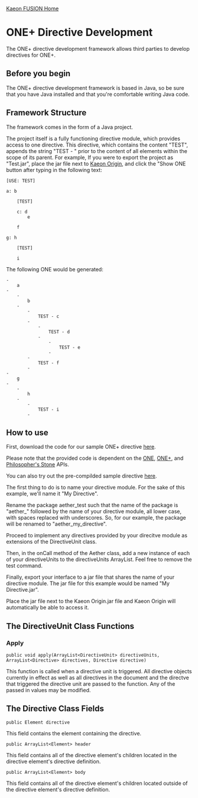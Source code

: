 [Kaeon FUSION Home](https://github.com/Gallery-of-Kaeon/Kaeon-FUSION/blob/master/README.md)

# ONE+ Directive Development

The ONE+ directive development framework allows third parties to develop directives for ONE+.

## Before you begin

The ONE+ directive development framework is based in Java,
so be sure that you have Java installed and that you're comfortable writing Java code.

## Framework Structure

The framework comes in the form of a Java project.

The project itself is a fully functioning directive module,
which provides access to one directive.
This directive,
which contains the content "TEST",
appends the string "TEST - " prior to the content of all elements within the scope of its parent.
For example,
If you were to export the project as "Test.jar",
place the jar file next to [Kaeon Origin](https://github.com/Gallery-of-Kaeon/Kaeon-FUSION/blob/master/Kaeon%20FUSION/IDE/README.md),
and click the "Show ONE button after typing in the following text:

    [USE: TEST]

    a: b

    	[TEST]

    	c: d
    		e

    	f

    g: h
	
    	[TEST]
	
    	i

The following ONE would be generated:

    -
    	a
    -
    	-
    		b
    	-
    		-
    			TEST - c
    		-
    			-
    				TEST - d
    			-
    				-
    					TEST - e
    				-
    		-
    			TEST - f
    		-
    -
    	g
    -
    	-
    		h
    	-
    		-
    			TEST - i
    		-

## How to use

First, download the code for our sample ONE+ directive [here](https://github.com/Gallery-of-Kaeon/Kaeon-FUSION/blob/master/Kaeon%20FUSION/Module%20Development%20Framework/Directives/Test%20Directive/Source).

Please note that the provided code is dependent on the [ONE](https://github.com/Gallery-of-Kaeon/Kaeon-FUSION/tree/master/Kaeon%20FUSION/APIs/ONE/Library),
[ONE+](https://github.com/Gallery-of-Kaeon/Kaeon-FUSION/tree/master/Kaeon%20FUSION/APIs/ONE%2B/Library),
and [Philosopher's Stone](https://github.com/Gallery-of-Kaeon/Philosophers-Stone/tree/master/Philosopher's%20Stone/API/Java/Library) APIs.

You can also try out the pre-compilded sample directive [here](https://github.com/Gallery-of-Kaeon/Kaeon-FUSION/blob/master/Kaeon%20FUSION/Module%20Development%20Framework/Interfaces/Test%20Interface/Directive).

The first thing to do is to name your directive module.
For the sake of this example,
we'll name it "My Directive".

Rename the package aether_test such that the name of the package is "aether_" followed by the name of your directive module,
all lower case,
with spaces replaced with underscores.
So,
for our example,
the package will be renamed to "aether_my_directive".

Proceed to implement any directives provided by your direcitve module as extensions of the DirectiveUnit class.

Then,
in the onCall method of the Aether class,
add a new instance of each of your directiveUnits to the directiveUnits ArrayList.
Feel free to remove the test command.

Finally,
export your interface to a jar file that shares the name of your directive module.
The jar file for this example would be named "My Directive.jar".

Place the jar file next to the Kaeon Origin.jar file and Kaeon Origin will automatically be able to access it.

## The DirectiveUnit Class Functions

### Apply

    public void apply(ArrayList<DirectiveUnit> directiveUnits, ArrayList<Directive> directives, Directive directive)

This function is called when a directive unit is triggered.
All directive objects currently in effect as well as all directives in the document and the directve that triggered the directive unit are passed to the function.
Any of the passed in values may be modified.

## The Directive Class Fields

    public Element directive

This field contains the element containing the directive.

    public ArrayList<Element> header

This field contains all of the directive element's children located in the directive element's directive definition.

    public ArrayList<Element> body

This field contains all of the directive element's children located outside of the directive element's directive definition.

